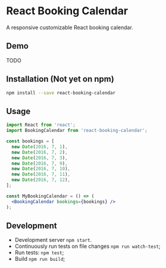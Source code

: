 # React Booking Calendar

A responsive customizable React booking calendar.

## Demo

TODO

## Installation (Not yet on npm)

```bash
npm install --save react-booking-calendar
```

## Usage

```jsx
import React from 'react';
import BookingCalendar from 'react-booking-calendar';

const bookings = [
  new Date(2016, 7, 1),
  new Date(2016, 7, 2),
  new Date(2016, 7, 3),
  new Date(2016, 7, 9),
  new Date(2016, 7, 10),
  new Date(2016, 7, 11),
  new Date(2016, 7, 12),
];

const MyBookingCalendar = () => (
  <BookingCalendar bookings={bookings} />
);
```

## Development

* Development server `npm start`.
* Continuously run tests on file changes `npm run watch-test`;
* Run tests: `npm test`;
* Build `npm run build`;
